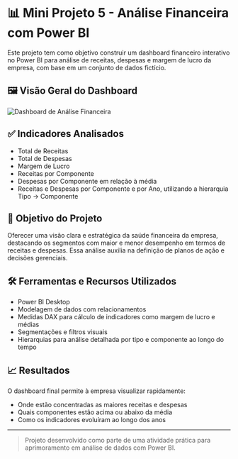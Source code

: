 # 📊 Mini Projeto 5 - Análise Financeira com Power BI

Este projeto tem como objetivo construir um dashboard financeiro interativo no Power BI para análise de receitas, despesas e margem de lucro da empresa, com base em um conjunto de dados fictício.

## 🖼️ Visão Geral do Dashboard

![Dashboard de Análise Financeira](image.png)

## ✅ Indicadores Analisados

- Total de Receitas  
- Total de Despesas  
- Margem de Lucro  
- Receitas por Componente  
- Despesas por Componente em relação à média  
- Receitas e Despesas por Componente e por Ano, utilizando a hierarquia Tipo → Componente  

## 🎯 Objetivo do Projeto

Oferecer uma visão clara e estratégica da saúde financeira da empresa, destacando os segmentos com maior e menor desempenho em termos de receitas e despesas. Essa análise auxilia na definição de planos de ação e decisões gerenciais.

## 🛠️ Ferramentas e Recursos Utilizados

- Power BI Desktop  
- Modelagem de dados com relacionamentos  
- Medidas DAX para cálculo de indicadores como margem de lucro e médias  
- Segmentações e filtros visuais  
- Hierarquias para análise detalhada por tipo e componente ao longo do tempo  

## 📈 Resultados

O dashboard final permite à empresa visualizar rapidamente:

- Onde estão concentradas as maiores receitas e despesas  
- Quais componentes estão acima ou abaixo da média  
- Como os indicadores evoluíram ao longo dos anos  

---

> Projeto desenvolvido como parte de uma atividade prática para aprimoramento em análise de dados com Power BI.
